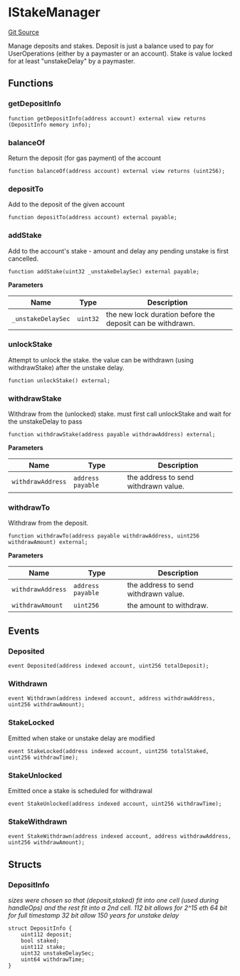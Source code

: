 # IStakeManager
[Git Source](https://github.com/TrueWallet/contracts/blob/b38849a85d65fd71e42df8fc5190581d11c83fec/src/interfaces/IStakeManager.sol)

Manage deposits and stakes.
Deposit is just a balance used to pay for UserOperations (either by a paymaster or an account).
Stake is value locked for at least "unstakeDelay" by a paymaster.


## Functions
### getDepositInfo


```solidity
function getDepositInfo(address account) external view returns (DepositInfo memory info);
```

### balanceOf

Return the deposit (for gas payment) of the account


```solidity
function balanceOf(address account) external view returns (uint256);
```

### depositTo

Add to the deposit of the given account


```solidity
function depositTo(address account) external payable;
```

### addStake

Add to the account's stake - amount and delay
any pending unstake is first cancelled.


```solidity
function addStake(uint32 _unstakeDelaySec) external payable;
```
**Parameters**

|Name|Type|Description|
|----|----|-----------|
|`_unstakeDelaySec`|`uint32`|the new lock duration before the deposit can be withdrawn.|


### unlockStake

Attempt to unlock the stake.
the value can be withdrawn (using withdrawStake) after the unstake delay.


```solidity
function unlockStake() external;
```

### withdrawStake

Withdraw from the (unlocked) stake.
must first call unlockStake and wait for the unstakeDelay to pass


```solidity
function withdrawStake(address payable withdrawAddress) external;
```
**Parameters**

|Name|Type|Description|
|----|----|-----------|
|`withdrawAddress`|`address payable`|the address to send withdrawn value.|


### withdrawTo

Withdraw from the deposit.


```solidity
function withdrawTo(address payable withdrawAddress, uint256 withdrawAmount) external;
```
**Parameters**

|Name|Type|Description|
|----|----|-----------|
|`withdrawAddress`|`address payable`|the address to send withdrawn value.|
|`withdrawAmount`|`uint256`|the amount to withdraw.|


## Events
### Deposited

```solidity
event Deposited(address indexed account, uint256 totalDeposit);
```

### Withdrawn

```solidity
event Withdrawn(address indexed account, address withdrawAddress, uint256 withdrawAmount);
```

### StakeLocked
Emitted when stake or unstake delay are modified


```solidity
event StakeLocked(address indexed account, uint256 totalStaked, uint256 withdrawTime);
```

### StakeUnlocked
Emitted once a stake is scheduled for withdrawal


```solidity
event StakeUnlocked(address indexed account, uint256 withdrawTime);
```

### StakeWithdrawn

```solidity
event StakeWithdrawn(address indexed account, address withdrawAddress, uint256 withdrawAmount);
```

## Structs
### DepositInfo
*sizes were chosen so that (deposit,staked) fit into one cell (used during handleOps)
and the rest fit into a 2nd cell.
112 bit allows for 2^15 eth
64 bit for full timestamp
32 bit allow 150 years for unstake delay*


```solidity
struct DepositInfo {
    uint112 deposit;
    bool staked;
    uint112 stake;
    uint32 unstakeDelaySec;
    uint64 withdrawTime;
}
```

